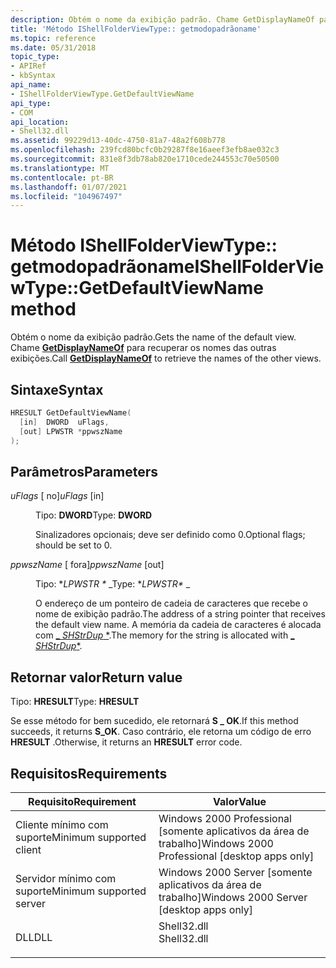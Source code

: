 ```yaml
---
description: Obtém o nome da exibição padrão. Chame GetDisplayNameOf para recuperar os nomes das outras exibições.
title: 'Método IShellFolderViewType:: getmodopadrãoname'
ms.topic: reference
ms.date: 05/31/2018
topic_type:
- APIRef
- kbSyntax
api_name:
- IShellFolderViewType.GetDefaultViewName
api_type:
- COM
api_location:
- Shell32.dll
ms.assetid: 99229d13-40dc-4750-81a7-48a2f608b778
ms.openlocfilehash: 239fcd80bcfc0b29287f8e16aeef3efb8ae032c3
ms.sourcegitcommit: 831e8f3db78ab820e1710cede244553c70e50500
ms.translationtype: MT
ms.contentlocale: pt-BR
ms.lasthandoff: 01/07/2021
ms.locfileid: "104967497"
---
```

# <a name="ishellfolderviewtypegetdefaultviewname-method"></a><span data-ttu-id="68549-104">Método IShellFolderViewType:: getmodopadrãoname</span><span class="sxs-lookup"><span data-stu-id="68549-104">IShellFolderViewType::GetDefaultViewName method</span></span>

<span data-ttu-id="68549-105">Obtém o nome da exibição padrão.</span><span class="sxs-lookup"><span data-stu-id="68549-105">Gets the name of the default view.</span></span> <span data-ttu-id="68549-106">Chame [**GetDisplayNameOf**](/windows/desktop/api/shobjidl_core/nf-shobjidl_core-ishellfolder-getdisplaynameof) para recuperar os nomes das outras exibições.</span><span class="sxs-lookup"><span data-stu-id="68549-106">Call [**GetDisplayNameOf**](/windows/desktop/api/shobjidl_core/nf-shobjidl_core-ishellfolder-getdisplaynameof) to retrieve the names of the other views.</span></span>

## <a name="syntax"></a><span data-ttu-id="68549-107">Sintaxe</span><span class="sxs-lookup"><span data-stu-id="68549-107">Syntax</span></span>


```C++
HRESULT GetDefaultViewName(
  [in]  DWORD  uFlags,
  [out] LPWSTR *ppwszName
);
```



## <a name="parameters"></a><span data-ttu-id="68549-108">Parâmetros</span><span class="sxs-lookup"><span data-stu-id="68549-108">Parameters</span></span>

<dl> <dt>

<span data-ttu-id="68549-109">*uFlags* \[ no\]</span><span class="sxs-lookup"><span data-stu-id="68549-109">*uFlags* \[in\]</span></span>
</dt> <dd>

<span data-ttu-id="68549-110">Tipo: **DWORD**</span><span class="sxs-lookup"><span data-stu-id="68549-110">Type: **DWORD**</span></span>

<span data-ttu-id="68549-111">Sinalizadores opcionais; deve ser definido como 0.</span><span class="sxs-lookup"><span data-stu-id="68549-111">Optional flags; should be set to 0.</span></span>

</dd> <dt>

<span data-ttu-id="68549-112">*ppwszName* \[ fora\]</span><span class="sxs-lookup"><span data-stu-id="68549-112">*ppwszName* \[out\]</span></span>
</dt> <dd>

<span data-ttu-id="68549-113">Tipo: \**LPWSTR \** _</span><span class="sxs-lookup"><span data-stu-id="68549-113">Type: \**LPWSTR\** _</span></span>

<span data-ttu-id="68549-114">O endereço de um ponteiro de cadeia de caracteres que recebe o nome de exibição padrão.</span><span class="sxs-lookup"><span data-stu-id="68549-114">The address of a string pointer that receives the default view name.</span></span> <span data-ttu-id="68549-115">A memória da cadeia de caracteres é alocada com [_ *SHStrDup* \*](/windows/desktop/api/Shlwapi/nf-shlwapi-shstrdupa).</span><span class="sxs-lookup"><span data-stu-id="68549-115">The memory for the string is allocated with [_ *SHStrDup*\*](/windows/desktop/api/Shlwapi/nf-shlwapi-shstrdupa).</span></span>

</dd> </dl>

## <a name="return-value"></a><span data-ttu-id="68549-116">Retornar valor</span><span class="sxs-lookup"><span data-stu-id="68549-116">Return value</span></span>

<span data-ttu-id="68549-117">Tipo: **HRESULT**</span><span class="sxs-lookup"><span data-stu-id="68549-117">Type: **HRESULT**</span></span>

<span data-ttu-id="68549-118">Se esse método for bem sucedido, ele retornará **S \_ OK**.</span><span class="sxs-lookup"><span data-stu-id="68549-118">If this method succeeds, it returns **S\_OK**.</span></span> <span data-ttu-id="68549-119">Caso contrário, ele retorna um código de erro **HRESULT** .</span><span class="sxs-lookup"><span data-stu-id="68549-119">Otherwise, it returns an **HRESULT** error code.</span></span>

## <a name="requirements"></a><span data-ttu-id="68549-120">Requisitos</span><span class="sxs-lookup"><span data-stu-id="68549-120">Requirements</span></span>



| <span data-ttu-id="68549-121">Requisito</span><span class="sxs-lookup"><span data-stu-id="68549-121">Requirement</span></span> | <span data-ttu-id="68549-122">Valor</span><span class="sxs-lookup"><span data-stu-id="68549-122">Value</span></span> |
|-------------------------------------|----------------------------------------------------------------------------------------|
| <span data-ttu-id="68549-123">Cliente mínimo com suporte</span><span class="sxs-lookup"><span data-stu-id="68549-123">Minimum supported client</span></span><br/> | <span data-ttu-id="68549-124">Windows 2000 Professional \[somente aplicativos da área de trabalho\]</span><span class="sxs-lookup"><span data-stu-id="68549-124">Windows 2000 Professional \[desktop apps only\]</span></span><br/>                             |
| <span data-ttu-id="68549-125">Servidor mínimo com suporte</span><span class="sxs-lookup"><span data-stu-id="68549-125">Minimum supported server</span></span><br/> | <span data-ttu-id="68549-126">Windows 2000 Server \[somente aplicativos da área de trabalho\]</span><span class="sxs-lookup"><span data-stu-id="68549-126">Windows 2000 Server \[desktop apps only\]</span></span><br/>                                   |
| <span data-ttu-id="68549-127">DLL</span><span class="sxs-lookup"><span data-stu-id="68549-127">DLL</span></span><br/>                      | <dl> <span data-ttu-id="68549-128"><dt>Shell32.dll</dt></span><span class="sxs-lookup"><span data-stu-id="68549-128"><dt>Shell32.dll</dt></span></span> </dl> |



 

 




